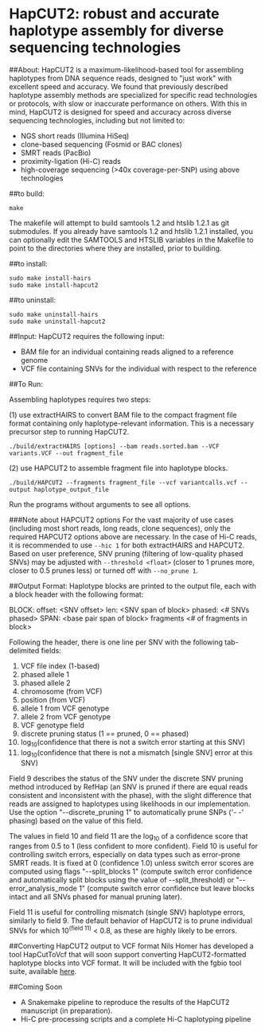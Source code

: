 HapCUT2: robust and accurate haplotype assembly for diverse sequencing technologies
======

##About:
HapCUT2 is a maximum-likelihood-based tool for assembling haplotypes from DNA sequence reads, designed to "just work" with excellent speed and accuracy.
We found that previously described haplotype assembly methods are specialized for specific read technologies or protocols, with slow or inaccurate performance on others. With this in mind, HapCUT2 is designed for speed and accuracy across diverse sequencing technologies, including but not limited to:
- NGS short reads (Illumina HiSeq)
- clone-based sequencing (Fosmid or BAC clones)
- SMRT reads (PacBio)
- proximity-ligation (Hi-C) reads
- high-coverage sequencing (>40x coverage-per-SNP) using above technologies

##to build:

 ```make ```
 
The makefile will attempt to build samtools 1.2 and htslib 1.2.1 as git submodules. 
If you already have samtools 1.2 and htslib 1.2.1 installed, you can optionally edit the SAMTOOLS and HTSLIB variables in the Makefile to point to the directories where they are installed, prior to building.

##to install:

```
sudo make install-hairs
sudo make install-hapcut2
```

##to uninstall:

```
sudo make uninstall-hairs
sudo make uninstall-hapcut2
```
##Input:
HapCUT2 requires the following input:
- BAM file for an individual containing reads aligned to a reference genome
- VCF file containing SNVs for the individual with respect to the reference

##To Run:

Assembling haplotypes requires two steps:

(1) use extractHAIRS to convert BAM file to the compact fragment file format containing only haplotype-relevant information. This is a necessary precursor step to running HapCUT2.
```
./build/extractHAIRS [options] --bam reads.sorted.bam --VCF variants.VCF --out fragment_file 
```

(2) use HAPCUT2 to assemble fragment file into haplotype blocks.
```
./build/HAPCUT2 --fragments fragment_file --vcf variantcalls.vcf --output haplotype_output_file
```

Run the programs without arguments to see all options.

###Note about HAPCUT2 options
For the vast majority of use cases (including most short reads, long reads, clone sequences), only the required HAPCUT2 options above are necessary.
In the case of Hi-C reads, it is recommended to use ```--hic 1``` for both extractHAIRS and HAPCUT2.
Based on user preference, SNV pruning (filtering of low-quality phased SNVs) may be adjusted with ```--threshold <float>``` (closer to 1 prunes more, closer to 0.5 prunes less) or turned off with ```--no_prune 1```.

##Output Format:
Haplotype blocks are printed to the output file, each with a block header with the following format:

BLOCK: offset: \<SNV offset\> len: \<SNV span of block\> phased: \<\# SNVs phased\> SPAN: \<base pair span of block\> fragments \<\# of fragments in block\>

Following the header, there is one line per SNV with the following tab-delimited fields:

1. VCF file index (1-based)
2. phased allele 1
3. phased allele 2
4. chromosome (from VCF)
5. position (from VCF)
6. allele 1 from VCF genotype
7. allele 2 from VCF genotype
8. VCF genotype field
9. discrete pruning status (1 == pruned, 0 == phased)
10. log<sub>10</sub>(confidence that there is not a switch error starting at this SNV)
11. log<sub>10</sub>(confidence that there is not a mismatch [single SNV] error at this SNV)

Field 9 describes the status of the SNV under the discrete SNV pruning method introduced by RefHap (an SNV is pruned if there are equal reads consistent and inconsistent with the phase), with the slight difference that reads are assigned to haplotypes using likelihoods in our implementation. Use the option "--discrete_pruning 1" to automatically prune SNPs ('- -' phasing) based on the value of this field.

The values in field 10 and field 11 are the log<sub>10</sub> of a confidence score that ranges from 0.5 to 1 (less confident to more confident). Field 10 is useful for controlling switch errors, especially on data types such as error-prone SMRT reads. It is fixed at 0 (confidence 1.0) unless switch error scores are computed using flags "--split_blocks 1" (compute switch error confidence and automatically split blocks using the value of --split_threshold) or "--error_analysis_mode 1" (compute switch error confidence but leave blocks intact and all SNVs phased for manual pruning later).

Field 11 is useful for controlling mismatch (single SNV) haplotype errors, similarly to field 9. The default behavior of HapCUT2 is to prune individual SNVs for which 10<sup>(field 11)</sup> < 0.8, as these are highly likely to be errors.

##Converting HapCUT2 output to VCF format
Nils Homer has developed a tool HapCutToVcf that will soon support converting HapCUT2-formatted haplotype blocks into VCF format. It will be included with the fgbio tool suite, available [here](https://github.com/fulcrumgenomics/fgbio).

##Coming Soon
- A Snakemake pipeline to reproduce the results of the HapCUT2 manuscript (in preparation).
- Hi-C pre-processing scripts and a complete Hi-C haplotyping pipeline

